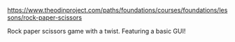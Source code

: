 https://www.theodinproject.com/paths/foundations/courses/foundations/lessons/rock-paper-scissors

Rock paper scissors game with a twist. Featuring a basic GUI!


